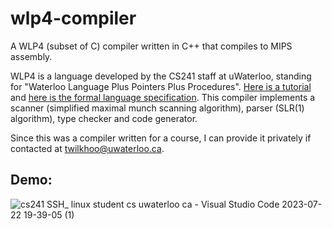 # wlp4-compiler
A WLP4 (subset of C) compiler written in C++ that compiles to MIPS assembly.

WLP4 is a language developed by the CS241 staff at uWaterloo, standing for "Waterloo Language Plus Pointers Plus Procedures". 
[Here is a tutorial](https://www.student.cs.uwaterloo.ca/~cs241/wlp4/WLP4tutorial.html) and [here is the formal language specification](https://www.student.cs.uwaterloo.ca/~cs241/wlp4/WLP4.html). This compiler implements a scanner (simplified maximal munch scanning algorithm), parser (SLR(1) algorithm), type checker and code generator.

Since this was a compiler written for a course, I can provide it privately if contacted at twilkhoo@uwaterloo.ca.

## Demo:

![cs241  SSH_ linux student cs uwaterloo ca  - Visual Studio Code 2023-07-22 19-39-05 (1)](https://github.com/twilkhoo/wlp4-compiler/assets/30396273/c01af884-544f-4562-9974-60e3551ecb1d)
